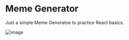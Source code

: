 # Meme Generator

Just a simple Meme Generatoe to practice React basics.

![image](https://github.com/makask/meme-generator/assets/16080688/f61a34db-d198-4029-87cf-3ef53adeef1e)


